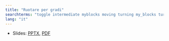 ```yaml
---
title: "Ruotare per gradi"
searchterms: "toggle intermediate myblocks moving turning my_blocks turn_degrees turning_with rotation_sensor turning_with_my_blocks"
lang: "it"
---
```

 <ul>
 <li class="ng-binding">Slides:
 <a href="ProgrammingLessons/intermediate/Ruotare per gradi.pptx">PPTX</a>,
 <a href="ProgrammingLessons/intermediate/Ruotare per gradi.pdf">PDF</a>
 </li>
 </ul>

